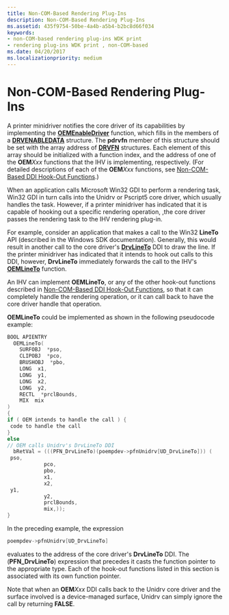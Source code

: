 ```yaml
---
title: Non-COM-Based Rendering Plug-Ins
description: Non-COM-Based Rendering Plug-Ins
ms.assetid: 435f9754-50be-4a4b-a5b4-b2bc8d66f034
keywords:
- non-COM-based rendering plug-ins WDK print
- rendering plug-ins WDK print , non-COM-based
ms.date: 04/20/2017
ms.localizationpriority: medium
---
```


# Non-COM-Based Rendering Plug-Ins





A printer minidriver notifies the core driver of its capabilities by implementing the [**OEMEnableDriver**](https://docs.microsoft.com/windows-hardware/drivers/ddi/content/printoem/nf-printoem-oemenabledriver) function, which fills in the members of a [**DRVENABLEDATA**](https://docs.microsoft.com/windows/desktop/api/winddi/ns-winddi-tagdrvenabledata) structure. The **pdrvfn** member of this structure should be set with the array address of [**DRVFN**](https://docs.microsoft.com/windows/desktop/api/winddi/ns-winddi-_drvfn) structures. Each element of this array should be initialized with a function index, and the address of one of the **OEM***Xxx* functions that the IHV is implementing, respectively. (For detailed descriptions of each of the **OEM***Xxx* functions, see [Non-COM-Based DDI Hook-Out Functions](https://docs.microsoft.com/windows-hardware/drivers/ddi/content/_print/index).)

When an application calls Microsoft Win32 GDI to perform a rendering task, Win32 GDI in turn calls into the Unidrv or Pscript5 core driver, which usually handles the task. However, if a printer minidriver has indicated that it is capable of hooking out a specific rendering operation, ,the core driver passes the rendering task to the IHV rendering plug-in.

For example, consider an application that makes a call to the Win32 **LineTo** API (described in the Windows SDK documentation). Generally, this would result in another call to the core driver's [**DrvLineTo**](https://docs.microsoft.com/windows/desktop/api/winddi/nf-winddi-drvlineto) DDI to draw the line. If the printer minidriver has indicated that it intends to hook out calls to this DDI, however, **DrvLineTo** immediately forwards the call to the IHV's [**OEMLineTo**](https://docs.microsoft.com/windows-hardware/drivers/ddi/content/printoem/nf-printoem-oemlineto) function.

An IHV can implement **OEMLineTo**, or any of the other hook-out functions described in [Non-COM-Based DDI Hook-Out Functions](https://docs.microsoft.com/windows-hardware/drivers/ddi/content/_print/index), so that it can completely handle the rendering operation, or it can call back to have the core driver handle that operation.

**OEMLineTo** could be implemented as shown in the following pseudocode example:

```cpp
BOOL APIENTRY
  OEMLineTo(
    SURFOBJ  *pso,
    CLIPOBJ  *pco,
    BRUSHOBJ  *pbo,
    LONG  x1,
    LONG  y1,
    LONG  x2,
    LONG  y2,
    RECTL  *prclBounds,
    MIX  mix
)
{
if ( OEM intends to handle the call ) {
 code to handle the call
}
else
// OEM calls Unidrv's DrvLineTo DDI
  bRetVal = (((PFN_DrvLineTo)(poempdev->pfnUnidrv[UD_DrvLineTo])) (
 pso,
            pco,
            pbo,
            x1,
            x2,
 y1,
            y2,
            prclBounds,
            mix,));
}
```

In the preceding example, the expression

```cpp
poempdev->pfnUnidrv[UD_DrvLineTo]
```

evaluates to the address of the core driver's **DrvLineTo** DDI. The (**PFN\_DrvLineTo**) expression that precedes it casts the function pointer to the appropriate type. Each of the hook-out functions listed in this section is associated with its own function pointer.

Note that when an **OEM***Xxx* DDI calls back to the Unidrv core driver and the surface involved is a device-managed surface, Unidrv can simply ignore the call by returning **FALSE**.

 

 




